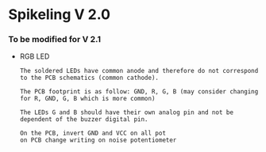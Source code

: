 # Spikeling V 2.0

### To be modified for V 2.1

- RGB LED

      The soldered LEDs have common anode and therefore do not correspond to the PCB schematics (common cathode).

      The PCB footprint is as follow: GND, R, G, B (may consider changing for R, GND, G, B which is more common)

      The LEDs G and B should have their own analog pin and not be dependent of the buzzer digital pin.

      On the PCB, invert GND and VCC on all pot
      on PCB change writing on noise potentiometer
